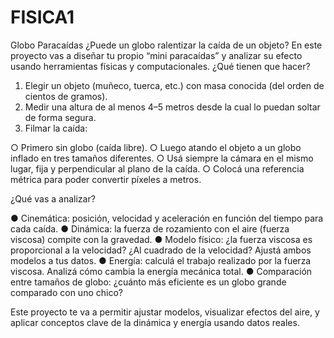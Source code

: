 # FISICA1

Globo Paracaídas
¿Puede un globo ralentizar la caída de un objeto? En este proyecto vas a diseñar tu propio
“mini paracaídas” y analizar su efecto usando herramientas físicas y computacionales.
¿Qué tienen que hacer?

1. Elegir un objeto (muñeco, tuerca, etc.) con masa conocida (del orden de cientos de
   gramos).
2. Medir una altura de al menos 4–5 metros desde la cual lo puedan soltar de forma
   segura.
3. Filmar la caída:

○ Primero sin globo (caída libre).
○ Luego atando el objeto a un globo inflado en tres tamaños diferentes.
○ Usá siempre la cámara en el mismo lugar, fija y perpendicular al plano de la
caída.
○ Colocá una referencia métrica para poder convertir píxeles a metros.

¿Qué vas a analizar?

● Cinemática: posición, velocidad y aceleración en función del tiempo para cada caída.
● Dinámica: la fuerza de rozamiento con el aire (fuerza viscosa) compite con la
gravedad.
● Modelo físico: ¿la fuerza viscosa es proporcional a la velocidad? ¿Al cuadrado de la
velocidad? Ajustá ambos modelos a tus datos.
● Energía: calculá el trabajo realizado por la fuerza viscosa. Analizá cómo cambia la
energía mecánica total.
● Comparación entre tamaños de globo: ¿cuánto más eficiente es un globo grande
comparado con uno chico?

Este proyecto te va a permitir ajustar modelos, visualizar efectos del aire, y aplicar
conceptos clave de la dinámica y energía usando datos reales.
